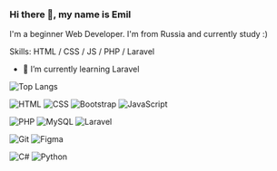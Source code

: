 ### Hi there 👋, my name is Emil

I'm a beginner Web Developer. I'm from Russia and currently study :)

Skills: HTML / CSS / JS / PHP / Laravel

- 🌱 I’m currently learning Laravel 

![Top Langs](https://github-readme-stats.vercel.app/api/top-langs/?username=emilburganov)

![HTML](https://img.shields.io/badge/HTML5-E34F26.svg?style=for-the-badge&logo=HTML5&logoColor=white&labelColor=black&color=black&style=flat-square)
![CSS](https://img.shields.io/badge/CSS3-1572B6.svg?style=for-the-badge&logo=CSS3&logoColor=white&labelColor=black&color=black)
![Bootstrap](https://img.shields.io/badge/Bootstrap-7952B3.svg?style=for-the-badge&logo=Bootstrap&logoColor=white&labelColor=black&color=black)
![JavaScript](https://img.shields.io/badge/JavaScript-F7DF1E.svg?style=for-the-badge&logo=JavaScript&logoColor=black)

![PHP](https://img.shields.io/badge/PHP-777BB4.svg?style=for-the-badge&logo=PHP&logoColor=white&labelColor=black&color=black)
![MySQL](https://img.shields.io/badge/MySQL-4479A1.svg?style=for-the-badge&logo=MySQL&logoColor=white&labelColor=black&color=black)
![Laravel](https://img.shields.io/badge/Laravel-FF2D20.svg?style=for-the-badge&logo=Laravel&logoColor=white&labelColor=black&color=black)

![Git](https://img.shields.io/badge/Git-F05032.svg?style=for-the-badge&logo=Git&logoColor=white&labelColor=black&color=black)
![Figma](https://img.shields.io/badge/Figma-F24E1E.svg?style=for-the-badge&logo=Figma&logoColor=white&labelColor=black&color=black)

![C#](https://img.shields.io/badge/C%20Sharp-239120.svg?style=for-the-badge&logo=C-Sharp&logoColor=white&labelColor=black&color=black)
![Python](https://img.shields.io/badge/Python-3776AB.svg?style=for-the-badge&logo=Python&logoColor=white&labelColor=black&color=black)
